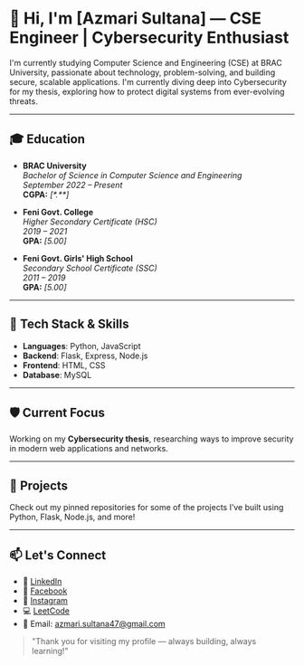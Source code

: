 # 👋 Hi, I'm [Azmari Sultana] — CSE Engineer | Cybersecurity Enthusiast

I'm currently studying Computer Science and Engineering (CSE) at BRAC University, passionate about technology, problem-solving, and building secure, scalable applications. I'm currently diving deep into Cybersecurity for my thesis, exploring how to protect digital systems from ever-evolving threats.

---

## 🎓 Education

- **BRAC University**  
  *Bachelor of Science in Computer Science and Engineering*  
  *September 2022 – Present*  
  **CGPA:** _[*.**]_

- **Feni Govt. College**  
  *Higher Secondary Certificate (HSC)*  
  *2019 – 2021*  
  **GPA:** _[5.00]_

- **Feni Govt. Girls' High School**  
  *Secondary School Certificate (SSC)*  
  *2011 – 2019*  
  **GPA:** _[5.00]_

---

## 🚀 Tech Stack & Skills

- **Languages**: Python, JavaScript  
- **Backend**: Flask, Express, Node.js  
- **Frontend**: HTML, CSS  
- **Database**: MySQL  

---

## 🛡️ Current Focus

Working on my **Cybersecurity thesis**, researching ways to improve security in modern web applications and networks.

---

## 📂 Projects

Check out my pinned repositories for some of the projects I’ve built using Python, Flask, Node.js, and more!

---

## 📫 Let's Connect

- 💼 [LinkedIn](https://www.linkedin.com/in/azmari-sultana-a843a0252/)  
- 📘 [Facebook](https://www.facebook.com/tushmi.ibrahim/)  
- 📸 [Instagram](https://www.instagram.com/stories/i_yum_tush/)  
- 💻 [LeetCode](https://leetcode.com/u/azmarisultana/)  
- 💌 Email: azmari.sultana47@gmail.com

> "Thank you for visiting my profile — always building, always learning!"

